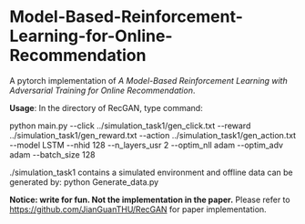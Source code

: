 # Model-Based-Reinforcement-Learning-for-Online-Recommendation
A pytorch implementation of *A Model-Based Reinforcement Learning with Adversarial Training for Online Recommendation*.

**Usage**: In the directory of RecGAN, type command: 

python main.py --click ../simulation_task1/gen_click.txt --reward ../simulation_task1/gen_reward.txt --action ../simulation_task1/gen_action.txt --model LSTM --nhid 128 --n_layers_usr 2 --optim_nll adam --optim_adv adam --batch_size 128

./simulation_task1 contains a simulated environment and offline data can be generated by: python Generate_data.py

**Notice: write for fun. Not the implementation in the paper.** Please refer to https://github.com/JianGuanTHU/RecGAN for paper implementation.
